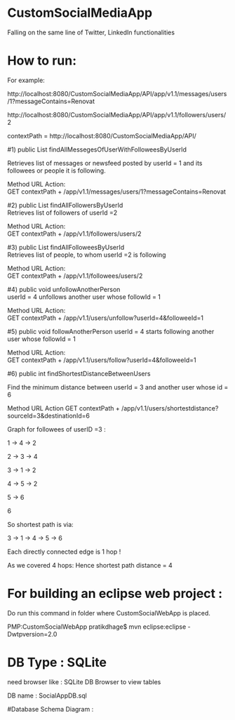 # CustomSocialMediaApp

Falling on the same line of Twitter, LinkedIn functionalities

# How to run: 

For example:


http://localhost:8080/CustomSocialMediaApp/API/app/v1.1/messages/users/1?messageContains=Renovat

http://localhost:8080/CustomSocialMediaApp/API/app/v1.1/followers/users/2

contextPath = http://localhost:8080/CustomSocialMediaApp/API/


#1) public List<Message> findAllMessegesOfUserWithFolloweesByUserId
	
Retrieves list of messages or 
newsfeed posted by userId = 1 and its followees or people it is following.

Method	URL	Action:  
GET	
contextPath + /app/v1.1/messages/users/1?messageContains=Renovat



#2) public List<User> findAllFollowersByUserId	
Retrieves list of followers of userId =2

Method	URL	Action:  
GET	
contextPath + /app/v1.1/followers/users/2


#3) public List<User> findAllFolloweesByUserId	
Retrieves list of people, to whom userId =2 is following

Method	URL	Action:  
GET	
contextPath + /app/v1.1/followees/users/2



#4) public void unfollowAnotherPerson	
userId = 4 unfollows another user whose followId = 1

Method URL Action:  
GET	
contextPath + /app/v1.1/users/unfollow?userId=4&followeeId=1


#5) public void followAnotherPerson	
userId = 4 starts following another user whose followId = 1

Method	URL	Action:  
GET	
contextPath + /app/v1.1/users/follow?userId=4&followeeId=1



#6) public int findShortestDistanceBetweenUsers
	
Find the minimum distance between userId = 3 and another user whose id = 6

Method	URL	Action
GET	
contextPath + /app/v1.1/users/shortestdistance?sourceId=3&destinationId=6


Graph for followees of userID =3 :  

1 -> 4 -> 2

2 -> 3 -> 4

3 -> 1 -> 2

4 -> 5 -> 2

5 -> 6

6  
  
  
So shortest path is via:  

3 ->  1 -> 4 -> 5 -> 6

Each directly connected edge is 1 hop !

As we covered 4 hops:  Hence shortest path distance = 4


# For building an eclipse web project :  

Do run this command in folder where CustomSocialWebApp is placed.

PMP:CustomSocialWebApp pratikdhage$ mvn eclipse:eclipse -Dwtpversion=2.0  



# DB Type : SQLite   

need browser like :  SQLite DB Browser to view tables  

DB name : SocialAppDB.sql  


#Database Schema Diagram :  



 

